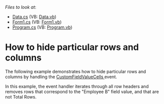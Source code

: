<!-- default file list -->
*Files to look at*:

* [Data.cs](./CS/Data.cs) (VB: [Data.vb](./VB/Data.vb))
* [Form1.cs](./CS/Form1.cs) (VB: [Form1.vb](./VB/Form1.vb))
* [Program.cs](./CS/Program.cs) (VB: [Program.vb](./VB/Program.vb))
<!-- default file list end -->
# How to hide particular rows and columns


<p>The following example demonstrates how to hide particular rows and columns by handling the <a href="https://documentation.devexpress.com/#WindowsForms/DevExpressXtraPivotGridPivotGridControl_CustomFieldValueCellstopic">CustomFieldValueCells </a>event.</p>
<p>In this example, the event handler iterates through all row headers and removes rows that correspond to the "Employee B" field value, and that are not Total Rows.</p>

<br/>


